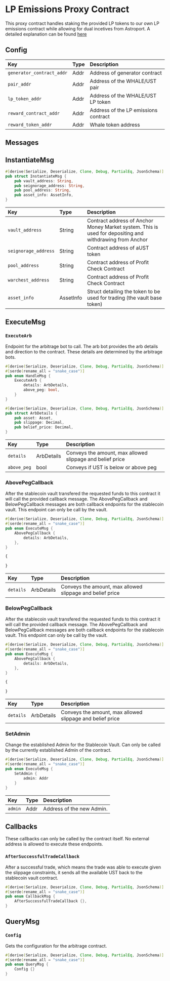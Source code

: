 # LP Emissions Proxy Contract

This proxy contract handles staking the provided LP tokens to our own LP emissions contract while allowing for dual incetives from Astroport. A detailed explanation can be found [here](https://astroport.medium.com/project-guide-how-to-integrate-dual-incentives-with-astroport-generators-2aa13169c5c1)

## Config

| Key | Type | Description |
| :--- | :--- | :--- |
| `generator_contract_addr` | Addr | Address of generator contract |
| `pair_addr` | Addr | Address of the WHALE/UST pair |
| `lp_token_addr` | Addr | Address of the WHALE/UST LP token |
| `reward_contract_addr` | Addr | Address of the LP emissions contract |
| `reward_token_addr` | Addr | Whale token address |


## Messages
## InstantiateMsg

```rust
#[derive(Serialize, Deserialize, Clone, Debug, PartialEq, JsonSchema)]
pub struct InstantiateMsg {
    pub vault_address: String,
    pub seignorage_address: String,
    pub pool_address: String,
    pub asset_info: AssetInfo,
}
```


| Key | Type | Description |
| :--- | :--- | :--- |
| `vault_address` | String | Contract address of Anchor Money Market system. This is used for depositing and withdrawing from Anchor |
| `seignorage_address` | String | Contract address of aUST token |
| `pool_address` | String | Contract address of Profit Check Contract |
| `warchest_address` | String | Contract address of Profit Check Contract |
| `asset_info` | AssetInfo | Struct detailing the token to be used for trading (the vault base token) |


## ExecuteMsg

### `ExecuteArb`

Endpoint for the arbitrage bot to call. The arb bot provides the arb details and direction to the contract. These details are determined by the arbitrage bots.

```rust
#[derive(Serialize, Deserialize, Clone, Debug, PartialEq, JsonSchema)]
#[serde(rename_all = "snake_case")]
pub enum HandleMsg {
    ExecuteArb {
        details: ArbDetails,
        above_peg: bool,
    }
}

#[derive(Serialize, Deserialize, Clone, Debug, PartialEq, JsonSchema)]
pub struct ArbDetails {
    pub asset: Asset,
    pub slippage: Decimal,
    pub belief_price: Decimal,
}

```



| Key | Type | Description |
| :--- | :--- | :--- |
| `details` | ArbDetails | Conveys the amount, max allowed slippage and belief price |
| `above_peg` | bool | Conveys if UST is below or above peg |

### AbovePegCallback

After the stablecoin vault transfered the requested funds to this contract it will call the provided callback message. The AbovePegCallback and BelowPegCallback messages are both callback endpoints for the stablecoin vault. This endpoint can only be call by the vault.

```rust
#[derive(Serialize, Deserialize, Clone, Debug, PartialEq, JsonSchema)]
#[serde(rename_all = "snake_case")]
pub enum ExecuteMsg {
    AbovePegCallback {
        details: ArbDetails,
    },
}

```

```javascript WIP
{
  
}
```

| Key | Type | Description |
| :--- | :--- | :--- |
| `details` | ArbDetails | Conveys the amount, max allowed slippage and belief price |

### BelowPegCallback

After the stablecoin vault transfered the requested funds to this contract it will call the provided callback message. The AbovePegCallback and BelowPegCallback messages are both callback endpoints for the stablecoin vault. This endpoint can only be call by the vault.

```rust
#[derive(Serialize, Deserialize, Clone, Debug, PartialEq, JsonSchema)]
#[serde(rename_all = "snake_case")]
pub enum ExecuteMsg {
    AbovePegCallback {
        details: ArbDetails,
    },
}

```

```javascript WIP
{
  
}
```

| Key | Type | Description |
| :--- | :--- | :--- |
| `details` | ArbDetails | Conveys the amount, max allowed slippage and belief price |

### SetAdmin

Change the established Admin for the Stablecoin Vault. Can only be called by the currently established Admin of the contract.

```rust
#[derive(Serialize, Deserialize, Clone, Debug, PartialEq, JsonSchema)]
#[serde(rename_all = "snake_case")]
pub enum ExecuteMsg {
    SetAdmin {
        admin: Addr
    }
}
```



| Key | Type | Description |
| :--- | :--- | :--- |
| `admin` | Addr | Address of the new Admin. |

## Callbacks

These callbacks can only be called by the contract itself. No external address is allowed to execute these endpoints.

### `AfterSuccessfulTradeCallback`

After a successful trade, which means the trade was able to execute given the slippage constraints, it sends all the available UST back to the stablecoin vault contract. 

```rust
#[derive(Serialize, Deserialize, Clone, Debug, PartialEq, JsonSchema)]
#[serde(rename_all = "snake_case")]
pub enum CallbackMsg {
    AfterSuccessfulTradeCallback {},
}
```



## QueryMsg

### `Config`

Gets the configuration for the arbitrage contract.

```rust
#[derive(Serialize, Deserialize, Clone, Debug, PartialEq, JsonSchema)]
#[serde(rename_all = "snake_case")]
pub enum QueryMsg {
    Config {} 
}
```
